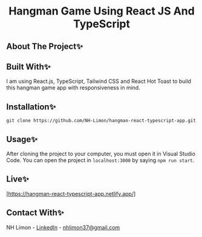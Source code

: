 <div align="center">
  <h1 align="center">Hangman Game Using React JS And TypeScript</h1>
</div>

## About The Project✨

## Built With✨
I am using React.js, TypeScript, Tailwind CSS and React Hot Toast to build this hangman game app with responsiveness in mind.

## Installation✨
````
git clone https://github.com/NH-Limon/hangman-react-typescript-app.git
````
## Usage✨
After cloning the project to your computer, you must open it in Visual Studio Code. You can open the project in `localhost:3000` by saying `npm run start`.

## Live✨
[https://hangman-react-typescript-app.netlify.app/]

## Contact With✨
NH Limon - [LinkedIn](https://www.linkedin.com/in/nahid-hasan-limon-aa754b211/) - nhlimon37@gmail.com
